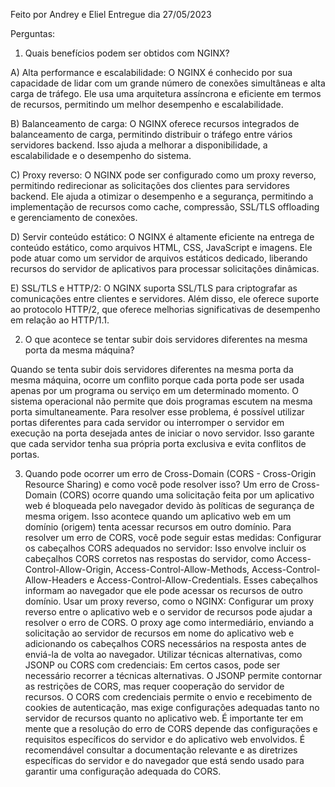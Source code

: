 Feito por Andrey e Eliel 
Entregue dia 27/05/2023

Perguntas:

1) Quais benefícios podem ser obtidos com NGINX?

A) Alta performance e escalabilidade: O NGINX é conhecido por sua capacidade de lidar com um grande número de conexões simultâneas e alta carga de tráfego. Ele usa uma arquitetura assíncrona e eficiente em termos de recursos, permitindo um melhor desempenho e escalabilidade.

B) Balanceamento de carga: O NGINX oferece recursos integrados de balanceamento de carga, permitindo distribuir o tráfego entre vários servidores backend. Isso ajuda a melhorar a disponibilidade, a escalabilidade e o desempenho do sistema.

C) Proxy reverso: O NGINX pode ser configurado como um proxy reverso, permitindo redirecionar as solicitações dos clientes para servidores backend. Ele ajuda a otimizar o desempenho e a segurança, permitindo a implementação de recursos como cache, compressão, SSL/TLS offloading e gerenciamento de conexões.

D) Servir conteúdo estático: O NGINX é altamente eficiente na entrega de conteúdo estático, como arquivos HTML, CSS, JavaScript e imagens. Ele pode atuar como um servidor de arquivos estáticos dedicado, liberando recursos do servidor de aplicativos para processar solicitações dinâmicas.

E) SSL/TLS e HTTP/2: O NGINX suporta SSL/TLS para criptografar as comunicações entre clientes e servidores. Além disso, ele oferece suporte ao protocolo HTTP/2, que oferece melhorias significativas de desempenho em relação ao HTTP/1.1.

2) O que acontece se tentar subir dois servidores diferentes na mesma porta da mesma máquina?

Quando se tenta subir dois servidores diferentes na mesma porta da mesma máquina, ocorre um conflito porque cada porta pode ser usada apenas por um programa ou serviço em um determinado momento. O sistema operacional não permite que dois programas escutem na mesma porta simultaneamente.
Para resolver esse problema, é possível utilizar portas diferentes para cada servidor ou interromper o servidor em execução na porta desejada antes de iniciar o novo servidor. Isso garante que cada servidor tenha sua própria porta exclusiva e evita conflitos de portas. 

3) Quando pode ocorrer um erro de Cross-Domain (CORS - Cross-Origin Resource Sharing) e como você pode resolver isso?
Um erro de Cross-Domain (CORS) ocorre quando uma solicitação feita por um aplicativo web é bloqueada pelo navegador devido às políticas de segurança de mesma origem. Isso acontece quando um aplicativo web em um domínio (origem) tenta acessar recursos em outro domínio.
Para resolver um erro de CORS, você pode seguir estas medidas:
Configurar os cabeçalhos CORS adequados no servidor: Isso envolve incluir os cabeçalhos CORS corretos nas respostas do servidor, como Access-Control-Allow-Origin, Access-Control-Allow-Methods, Access-Control-Allow-Headers e Access-Control-Allow-Credentials. Esses cabeçalhos informam ao navegador que ele pode acessar os recursos de outro domínio.
Usar um proxy reverso, como o NGINX: Configurar um proxy reverso entre o aplicativo web e o servidor de recursos pode ajudar a resolver o erro de CORS. O proxy age como intermediário, enviando a solicitação ao servidor de recursos em nome do aplicativo web e adicionando os cabeçalhos CORS necessários na resposta antes de enviá-la de volta ao navegador.
Utilizar técnicas alternativas, como JSONP ou CORS com credenciais: Em certos casos, pode ser necessário recorrer a técnicas alternativas. O JSONP permite contornar as restrições de CORS, mas requer cooperação do servidor de recursos. O CORS com credenciais permite o envio e recebimento de cookies de autenticação, mas exige configurações adequadas tanto no servidor de recursos quanto no aplicativo web.
É importante ter em mente que a resolução do erro de CORS depende das configurações e requisitos específicos do servidor e do aplicativo web envolvidos. É recomendável consultar a documentação relevante e as diretrizes específicas do servidor e do navegador que está sendo usado para garantir uma configuração adequada do CORS.
